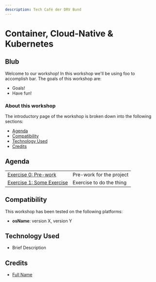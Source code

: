 ```yaml
---
description: Tech Café der DRV Bund
---
```


# Container, Cloud-Native & Kubernetes

## Blub

Welcome to our workshop! In this workshop we'll be using foo to accomplish bar. The goals of this workshop are:

* Goals!
* Have fun!

### About this workshop

The introductory page of the workshop is broken down into the following sections:

* [Agenda](./#agenda)
* [Compatibility](./#compatibility)
* [Technology Used](./#technology-used)
* [Credits](./#credits)

## Agenda

|  |  |
| :--- | :--- |
| [Exercise 0: Pre-work](getting-started/pre-work.md) | Pre-work for the project |
| [Exercise 1: Some Exercise](sessions/app-entwicklung-auf-der-cloud/some-exercise.md) | Exercise to do the thing |

## Compatibility

This workshop has been tested on the following platforms:

* **osName**: version X, version Y

## Technology Used

* Brief Description

## Credits

* [Full Name](https://github.com/githubid)

